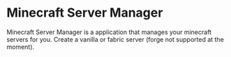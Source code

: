 # Minecraft Server Manager

Minecraft Server Manager is a application that manages your minecraft servers for you.
Create a vanilla or fabric server (forge not supported at the moment).

